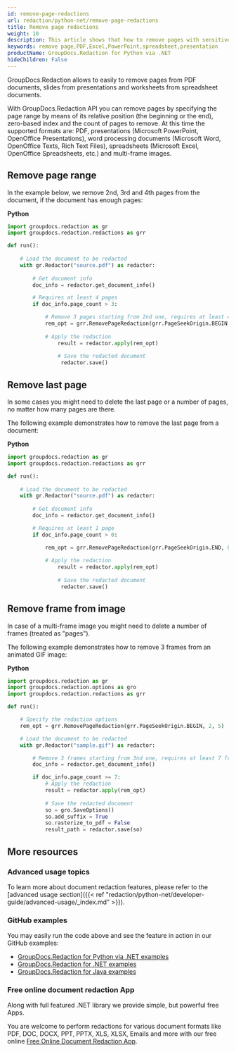 ```yaml
---
id: remove-page-redactions
url: redaction/python-net/remove-page-redactions
title: Remove page redactions
weight: 10
description: This article shows that how to remove pages with sensitive data from your PDF, presentation and spreadsheet documents.
keywords: remove page,PDF,Excel,PowerPoint,spreadsheet,presentation
productName: GroupDocs.Redaction for Python via .NET
hideChildren: False
---
```


GroupDocs.Redaction allows to easily to remove pages from PDF documents, slides from presentations and worksheets from spreadsheet documents. 

With GroupDocs.Redaction API you can remove pages by specifying the page range by means of its relative position (the beginning or the end), zero-based index and the count of pages to remove. At this time the supported formats are: PDF, presentations (Microsoft PowerPoint, OpenOffice Presentations), word processing documents (Microsoft Word, OpenOffice Texts, Rich Text Files), spreadsheets (Microsoft Excel, OpenOffice Spreadsheets, etc.) and multi-frame images.

## Remove page range

In the example below, we remove 2nd, 3rd and 4th pages from the document, if the document has enough pages:

**Python**

```python
import groupdocs.redaction as gr
import groupdocs.redaction.redactions as grr

def run():
    
    # Load the document to be redacted
    with gr.Redactor("source.pdf") as redactor:
        
        # Get document info
        doc_info = redactor.get_document_info()

        # Requires at least 4 pages
        if doc_info.page_count > 3:

            # Remove 3 pages starting from 2nd one, requires at least 4 pages
            rem_opt = grr.RemovePageRedaction(grr.PageSeekOrigin.BEGIN, 1, 3)
    
            # Apply the redaction
                result = redactor.apply(rem_opt)
        
                # Save the redacted document
                 redactor.save()
```

## Remove last page

In some cases you might need to delete the last page or a number of pages, no matter how many pages are there.

The following example demonstrates how to remove the last page from a document:

**Python**

```python
import groupdocs.redaction as gr
import groupdocs.redaction.redactions as grr

def run():
    
    # Load the document to be redacted
    with gr.Redactor("source.pdf") as redactor:
        
        # Get document info
        doc_info = redactor.get_document_info()

        # Requires at least 1 page
        if doc_info.page_count > 0:

            rem_opt = grr.RemovePageRedaction(grr.PageSeekOrigin.END, 0, 1)
    
            # Apply the redaction
                result = redactor.apply(rem_opt)
        
                # Save the redacted document
                 redactor.save()
```

## Remove frame from image

In case of a multi-frame image you might need to delete a number of frames (treated as "pages").

The following example demonstrates how to remove 3 frames from an animated GIF image:

**Python**

```python
import groupdocs.redaction as gr
import groupdocs.redaction.options as gro
import groupdocs.redaction.redactions as grr

def run():

    # Specify the redaction options
    rem_opt = grr.RemovePageRedaction(grr.PageSeekOrigin.BEGIN, 2, 5)

    # Load the document to be redacted
    with gr.Redactor("sample.gif") as redactor:

        # Remove 3 frames starting from 3nd one, requires at least 7 frames
        doc_info = redactor.get_document_info()

        if doc_info.page_count >= 7:
            # Apply the redaction
            result = redactor.apply(rem_opt)
        
            # Save the redacted document
            so = gro.SaveOptions()
            so.add_suffix = True
            so.rasterize_to_pdf = False
            result_path = redactor.save(so)
```

## More resources

### Advanced usage topics

To learn more about document redaction features, please refer to the [advanced usage section]({{< ref "redaction/python-net/developer-guide/advanced-usage/_index.md" >}}).

### GitHub examples

You may easily run the code above and see the feature in action in our GitHub examples:

*   [GroupDocs.Redaction for Python via .NET examples](https://github.com/groupdocs-redaction/GroupDocs.Redaction-for-Python-via-.NET)
*   [GroupDocs.Redaction for .NET examples](https://github.com/groupdocs-redaction/GroupDocs.Redaction-for-.NET)
*   [GroupDocs.Redaction for Java examples](https://github.com/groupdocs-redaction/GroupDocs.Redaction-for-Java)
    

### Free online document redaction App

Along with full featured .NET library we provide simple, but powerful free Apps.

You are welcome to perform redactions for various document formats like PDF, DOC, DOCX, PPT, PPTX, XLS, XLSX, Emails and more with our free online [Free Online Document Redaction App](https://products.groupdocs.app/redaction).
